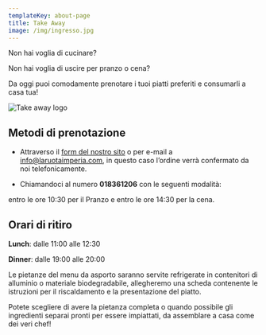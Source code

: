 ```yaml
---
templateKey: about-page
title: Take Away
image: /img/ingresso.jpg
---
```


Non hai voglia di cucinare?

Non hai voglia di uscire per pranzo o cena?

Da oggi puoi comodamente prenotare i tuoi piatti preferiti e consumarli a casa tua!

![Take away logo](/img/la-ruota-take-away.png)

## Metodi di prenotazione

- Attraverso il [form del nostro sito](/contatti) o per e-mail a [info@laruotaimperia.com](mailto:info@laruotaimperia.com), in questo caso l’ordine verrà confermato da noi telefonicamente.

- Chiamandoci al numero **018361206** con le seguenti modalità:

entro le ore 10:30 per il Pranzo e entro le ore 14:30 per la cena.

## Orari di ritiro

**Lunch**: dalle 11:00 alle 12:30

**Dinner**: dalle 19:00 alle 20:00

Le pietanze del menu da asporto saranno servite refrigerate in contenitori di alluminio o materiale biodegradabile, allegheremo una scheda contenente le istruzioni per il riscaldamento e la presentazione del piatto.

Potete scegliere di avere la pietanza completa o quando possibile gli ingredienti separai pronti per essere impiattati, da assemblare a casa come dei veri chef!
